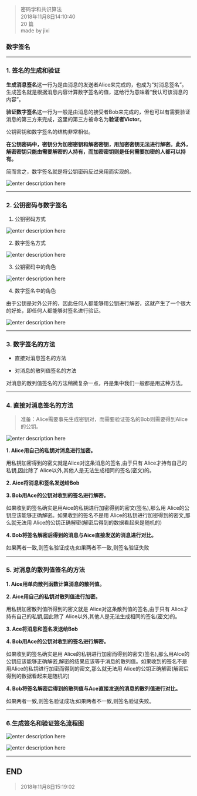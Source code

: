 > 密码学和共识算法  
> 2018年11月8日14:10:40       
> 20 篇  
>made by jixi

### 数字签名


----------


### 1. 签名的生成和验证

<b>生成消息签名</b>这一行为是由消息的发送者Alice来完成的，也成为“对消息签名”。生成签名就是根据消息内容计算数字签名的值，这给行为意味着“我认可该消息的内容”。  

<b>验证数字签名</b>这一行为一般是由消息的接受者Bob来完成的，但也可以有需要验证消息的第三方来完成，这里的第三方被命名为<b>验证者Victor</b>。  

公钥密钥和数字签名的结构非常相似。  

<b>在公钥密码中，密钥分为加密密钥和解密密钥，用加密密钥无法进行解密。此外，解密密钥只能由需要解密的人持有，而加密密钥则是任何需要加密的人都可以持有。</b>  


简而言之，数字签名就是将公钥密码反过来用而实现的。  

![enter description here](https://www.github.com/jixiyu/images3/raw/master/小书匠/1541660026894.png)

----------

### 2. 公钥密码与数字签名  

1. 公钥密码方式  

![enter description here](https://www.github.com/jixiyu/images3/raw/master/小书匠/1541660128189.png)  

2. 数字签名方式  

![enter description here](https://www.github.com/jixiyu/images3/raw/master/小书匠/1541660167682.png)  

3. 公钥密码中的角色  

![enter description here](https://www.github.com/jixiyu/images3/raw/master/小书匠/1541660254117.png)  


4. 数字签名中的角色  

由于公钥是对外公开的，因此任何人都能够用公钥进行解密，这就产生了一个很大的好处，即任何人都能够对签名进行验证。  



![enter description here](https://www.github.com/jixiyu/images3/raw/master/小书匠/1541660268668.png)

----------

### 3. 数字签名的方法  

* 直接对消息签名的方法  

* 对消息的散列值签名的方法  

对消息的散列值签名的方法稍微复杂一点，丹是集中我们一般都是用这种方法。  




----------

### 4. 直接对消息签名的方法  

> 准备：Alice需要事先生成密钥对，而需要验证签名的Bob则需要得到Alice的公钥。   


![enter description here](https://www.github.com/jixiyu/images3/raw/master/小书匠/1541661290754.png)  



**1. Alice用自己的私钥对消息进行加密。**  

用私钥加密得到的密文就是Alice对这条消息的签名,由于只有 Alice才持有自己的私钥,因此除了 Alice以外,其他人是无法生成相同的签名(密文)的。

**2. Aice将消息和签名发送给Bob**  

**3. Bob用Ace的公钥对收到的签名进行解密。**  

如果收到的签名确实是用Aice的私钥进行加密得到的密文(签名),那么用 Alice的公钥应该能够正确解密。如果收到的签名不是用 Alice的私钥进行加密得到的密文,那么就无法用 Alice的公钥正确解密(解密后得到的数据看起来是随机的)
    
**4. Bob将签名解密后得到的消息与Aice直接发送的消息进行对比。**      

  如果两者一致,则签名验证成功;如果两者不一致,则签名验证失败


----------

### 5. 对消息的散列值签名的方法  


**1. Aice用单向散列函数计算消息的散列值。**  

**2. Aice用自己的私钥对散列值进行加密。**  

用私钥加密散列值所得到的密文就是 Alice对这条散列值的签名,由于只有 Alice才持有自己的私钥,因此除了 Alice以外,其他人是无法生成相同的签名(密文)的。  

**3. Ace将消息和签名发送给Bob**  

**4. Bob用Ace的公钥对收到的签名进行解密。**  

如果收到的签名确实是用 Alice的私钥进行加密而得到的密文(签名),那么用Alce的公钥应该能够正确解密,解密的结果应该等于消息的散列值。如果收到的签名不是用Alice的私钥进行加密而得到的密文,那么就无法用 Alice的公钥正确解密(解密后得到的数据看起来是随机的)  

**4. Bob将签名解密后得到的散列值与Ace直接发送的消息的散列值进行对比。**  
 
如果两者一致,则签名验证成功;如果两者不一致,则签名验证失败。 
 


----------


### 6.生成签名和验证签名流程图  

![enter description here](https://www.github.com/jixiyu/images3/raw/master/小书匠/1541661448014.png)  



![enter description here](https://www.github.com/jixiyu/images3/raw/master/小书匠/1541661623003.png)

----------
## END
> 2018年11月8日15:19:02
